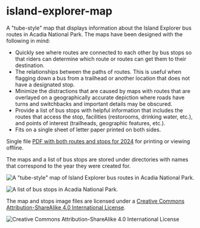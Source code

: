 # island-explorer-map

A "tube-style" map that displays information about the Island Explorer bus
routes in Acadia National Park. The maps have been designed with the following
in mind:

- Quickly see where routes are connected to each other by bus stops so that
  riders can determine which route or routes can get them to their destination.
- The relationships between the paths of routes. This is useful when flagging
  down a bus from a trailhead or another location that does not have a
  designated stop.
- Minimize the distractions that are caused by maps with routes that are
  overlayed on a geographically accurate depiction where roads have turns and
  switchbacks and important details may be obscured.
- Provide a list of bus stops with helpful information that includes the routes
  that access the stop, facilities (restorooms, drinking water, etc.), and
  points of interest (trailheads, geographic features, etc.).
- Fits on a single sheet of letter paper printed on both sides.

Single file [PDF with both routes and stops for
2024](2024/island-explorer-route-map-2024.pdf) for printing or viewing offline.

The maps and a list of bus stops are stored under directories with names that
correspond to the year they were created for.

![A "tube-style" map of Island Explorer bus routes in Acadia National
Park.](2024/island-explorer-route-map.min.svg "Island Explorer Map")

![A list of bus stops in Acadia National
Park.](2024/island-explorer-route-stops.min.svg "Island Explorer Stops")

The map and stops image files are licensed under a [Creative Commons
Attribution-ShareAlike 4.0 International
License](http://creativecommons.org/licenses/by-sa/4.0/).

![Creative Commons Attribution-ShareAlike 4.0 International
License](https://i.creativecommons.org/l/by-sa/4.0/88x31.png "Creative Commons
Attribution-ShareAlike 4.0 International License")
